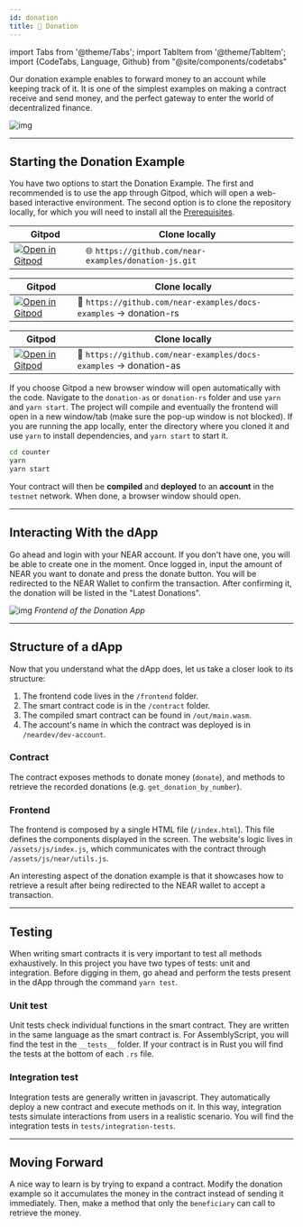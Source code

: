 ```yaml
---
id: donation
title: 🙏 Donation
---
```

import Tabs from '@theme/Tabs';
import TabItem from '@theme/TabItem';
import {CodeTabs, Language, Github} from "@site/components/codetabs"

Our donation example enables to forward money to an account while keeping track of it.
It is one of the simplest examples on making a contract receive and send money, and the
perfect gateway to enter the world of decentralized finance.

![img](/docs/assets/examples/donation.png)

---

## Starting the Donation Example

You have two options to start the Donation Example. The first and recommended is to use the app through Gitpod, which will open a web-based interactive environment. The second option is to clone the repository locally, for which you will need to install all the [Prerequisites](../../2.develop/prerequisites.md).

<Tabs className="language-tabs" groupId="code-tabs">
  <TabItem value="🌐 JavaScript" >

  | Gitpod                                                                                                                                                                               | Clone locally                                                     |
  | ------------------------------------------------------------------------------------------------------------------------------------------------------------------------------------ | ----------------------------------------------------------------- |
  | <a href="https://gitpod.io/#https://github.com/near-examples/donation-js"><img src="https://gitpod.io/button/open-in-gitpod.svg" alt="Open in Gitpod" /></a> | 🌐 `https://github.com/near-examples/donation-js.git` |

  </TabItem>
  <TabItem value="🦀 Rust">

| Gitpod                                                                                                                                                                               | Clone locally                                                     |
| ------------------------------------------------------------------------------------------------------------------------------------------------------------------------------------ | ----------------------------------------------------------------- |
| <a href="https://gitpod.io/#https://github.com/near-examples/docs-examples/blob/main/donation-rs"><img src="https://gitpod.io/button/open-in-gitpod.svg" alt="Open in Gitpod" /></a> | 🦀 `https://github.com/near-examples/docs-examples` -> donation-rs |

  </TabItem>

  <TabItem value="🚀 AssemblyScript" >

  | Gitpod                                                                                                                                                                               | Clone locally                                                     |
  | ------------------------------------------------------------------------------------------------------------------------------------------------------------------------------------ | ----------------------------------------------------------------- |
  | <a href="https://gitpod.io/#https://github.com/near-examples/docs-examples/blob/main/donation-as"><img src="https://gitpod.io/button/open-in-gitpod.svg" alt="Open in Gitpod" /></a> | 🚀 `https://github.com/near-examples/docs-examples` -> donation-as |

  </TabItem>
</Tabs>

If you choose Gitpod a new browser window will open automatically with the code. Navigate to the `donation-as` or `donation-rs` folder and use `yarn` and `yarn start`.
The project will compile and eventually the frontend will open in a new window/tab (make sure the pop-up window is not blocked). If you are running the app locally, enter the directory where you cloned it and use `yarn` to install dependencies, and `yarn start` to start it.

```bash
cd counter
yarn
yarn start
```
Your contract will then be **compiled** and **deployed** to an **account** in the `testnet` network. When done, a browser window should open.

---

## Interacting With the dApp
Go ahead and login with your NEAR account. If you don't have one, you will be able to create one in the moment. Once logged in, input the amount of NEAR you want
to donate and press the donate button. You will be redirected to the NEAR Wallet to confirm the transaction. After confirming it, the donation will be listed
in the "Latest Donations".

![img](/docs/assets/examples/donation.png)
*Frontend of the Donation App*

---

## Structure of a dApp

Now that you understand what the dApp does, let us take a closer look to its structure:

1. The frontend code lives in the `/frontend` folder.
2. The smart contract code is in the `/contract` folder.
3. The compiled smart contract can be found in `/out/main.wasm`.
4. The account's name in which the contract was deployed is in `/neardev/dev-account`.

### Contract
The contract exposes methods to donate money (`donate`), and methods to retrieve the recorded donations (e.g. `get_donation_by_number`).

<CodeTabs>
  <Language value="🦀 Rust" language="rust">
    <Github fname="lib.rs"
            url="https://github.com/near-examples/docs-examples/blob/main/donation-rs/contract/src/lib.rs"
            start="19" end="44" />
  </Language>
  <Language value="🚀 AssemblyScript" language="ts">
    <Github fname="index.ts"
            url="https://github.com/near-examples/docs-examples/blob/main/donation-as/contract/assembly/index.ts"
            start="11" end="34"/>
  </Language>
</CodeTabs>

### Frontend
The frontend is composed by a single HTML file (`/index.html`). This file defines the components displayed in the screen.
The website's logic lives in `/assets/js/index.js`, which communicates with the contract through `/assets/js/near/utils.js`.

An interesting aspect of the donation example is that it showcases how to retrieve a result after being redirected to the
NEAR wallet to accept a transaction.

<CodeTabs>
  <Language value="🌐 JavaScript" language="js">
    <Github fname="index.js"
            url="https://github.com/near-examples/docs-examples/blob/main/donation-rs/frontend/assets/js/index.js"
            start="68" end="74" />
    <Github fname="near/utils.js"
            url="https://github.com/near-examples/docs-examples/blob/main/donation-rs/frontend/assets/js/near/utils.js"
            start="38" end="41" />
  </Language>
</CodeTabs>

---

## Testing

When writing smart contracts it is very important to test all methods exhaustively. In this
project you have two types of tests: unit and integration. Before digging in them,
go ahead and perform the tests present in the dApp through the command `yarn test`.

### Unit test

Unit tests check individual functions in the smart contract. They are written in the
same language as the smart contract is. For AssemblyScript, you will find the test in the 
`__tests__` folder. If your contract is in Rust you will find the tests at the bottom of
each `.rs` file.

<CodeTabs>
  <Language value="🦀 Rust" language="rust">
    <Github fname="lib.rs"
            url="https://github.com/near-examples/docs-examples/blob/main/donation-rs/contract/src/lib.rs"
            start="96" end="121" />
  </Language>
  <Language value="🚀 AssemblyScript" language="ts">
    <Github fname="main.spec.ts"
            url="https://github.com/near-examples/docs-examples/blob/main/donation-as/contract/assembly/__tests__/donation.spec.ts"
            start="16" end="43" />
  </Language>
</CodeTabs>

### Integration test

Integration tests are generally written in javascript. They automatically deploy a new
contract and execute methods on it. In this way, integration tests simulate interactions
from users in a realistic scenario. You will find the integration tests
in `tests/integration-tests`.

<CodeTabs>
  <Language value="🌐 JavaScript" language="rust">
    <Github fname="main.test.js"
            url="https://github.com/near-examples/docs-examples/blob/main/donation-rs/integration-tests/ts/main.ava.ts"
            start="46" end="60" />
  </Language>
</CodeTabs>

---

## Moving Forward

A nice way to learn is by trying to expand a contract. Modify the donation example so it accumulates the money in the contract
instead of sending it immediately. Then, make a method that only the `beneficiary` can call to retrieve the money.
